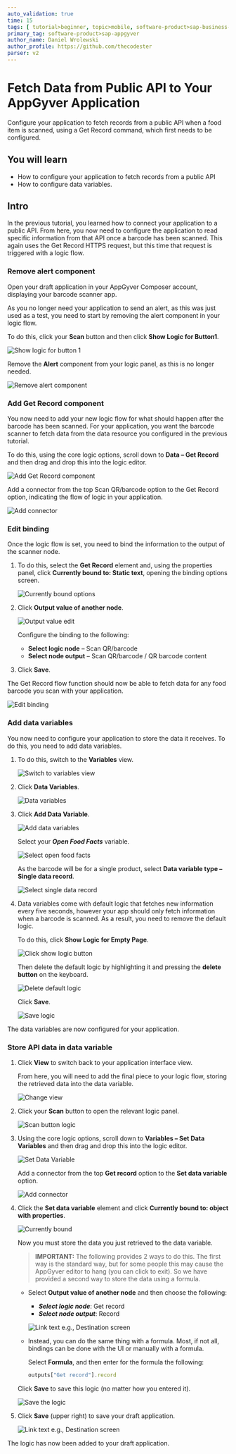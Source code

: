 ```yaml
---
auto_validation: true
time: 15
tags: [ tutorial>beginner, topic>mobile, software-product>sap-business-technology-platform]
primary_tag: software-product>sap-appgyver
author_name: Daniel Wrolewski
author_profile: https://github.com/thecodester
parser: v2
---
```


# Fetch Data from Public API to Your AppGyver Application
<!-- description --> Configure your application to fetch records from a public API when a food item is scanned, using a Get Record command, which first needs to be configured.

## You will learn
  - How to configure your application to fetch records from a public API
  - How to configure data variables.

## Intro
In the previous tutorial, you learned how to connect your application to a public API. From here, you now need to configure the application to read specific information from that API once a barcode has been scanned. This again uses the Get Record HTTPS request, but this time that request is triggered with a logic flow.



### Remove alert component

Open your draft application in your AppGyver Composer account, displaying your barcode scanner app.

As you no longer need your application to send an alert, as this was just used as a test, you need to start by removing the alert component in your logic flow.

To do this, click your **Scan** button and then click **Show Logic for Button1**.

![Show logic for button 1](show_logic.png)

Remove the **Alert** component from your logic panel, as this is no longer needed.

![Remove alert component](alert_component.png)


### Add Get Record component

You now need to add your new logic flow for what should happen after the barcode has been scanned. For your application, you want the barcode scanner to fetch data from the data resource you configured in the previous tutorial.

To do this, using the core logic options, scroll down to **Data – Get Record** and then drag and drop this into the logic editor.

![Add Get Record component](get_record.png)

Add a connector from the top Scan QR/barcode option to the Get Record option, indicating the flow of logic in your application.

![Add connector](add_connector.png)



### Edit binding

Once the logic flow is set, you need to bind the information to the output of the scanner node.

1. To do this, select the **Get Record** element and, using the properties panel, click **Currently bound to: Static text**, opening the binding options screen.

    ![Currently bound options](currently_bound.png)

2. Click **Output value of another node**.

    ![Output value edit](output_value_node.png)

    Configure the binding to the following:

    - **Select logic node** – Scan QR/barcode
    - **Select node output** – Scan QR/barcode / QR barcode content

3. Click **Save**.

The Get Record flow function should now be able to fetch data for any food barcode you scan with your application.

![Edit binding](edit_binding.png)



### Add data variables

You now need to configure your application to store the data it receives. To do this, you need to add data variables.

1. To do this, switch to the **Variables** view.

    ![Switch to variables view](variables_view.png)

2. Click **Data Variables**.

    ![Data variables](data_variables.png)

3. Click **Add Data Variable**.

    ![Add data variables](add_data_variable.png)

    Select your ***Open Food Facts*** variable.

    ![Select open food facts](open_food_facts.png)

    As the barcode will be for a single product, select **Data variable type – Single data record**.

    ![Select single data record](single_data_record.png)

4. Data variables come with default logic that fetches new information every five seconds, however your app should only fetch information when a barcode is scanned. As a result, you need to remove the default logic. 

    To do this, click **Show Logic for Empty Page**.

    ![Click show logic button](show_logic_empty.png)

    Then delete the default logic by highlighting it and pressing the **delete button** on the keyboard.

    ![Delete default logic](delete_default_logic.png)

    Click **Save**.

    ![Save logic](save_logic.png)

The data variables are now configured for your application.



### Store API data in data variable

1. Click **View** to switch back to your application interface view. 

    From here, you will need to add the final piece to your logic flow, storing the retrieved data into the data variable.

    ![Change view](change_view.png)

2. Click your **Scan** button to open the relevant logic panel.

    ![Scan button logic](scan_button_logic.png)

3. Using the core logic options, scroll down to **Variables – Set Data Variables** and then drag and drop this into the logic editor.

    ![Set Data Variable](set_data_variable.png)

    Add a connector from the top **Get record** option to the **Set data variable** option.

    ![Add connector](add_connector_options.png)

5. Click the **Set data variable** element and click **Currently bound to: object with properties**.

    ![Currently bound](currently_bound_option.png)

    Now you must store the data you just retrieved to the data variable.

    >**IMPORTANT:** The following provides 2 ways to do this. The first way is the standard way, but for some people this may cause the AppGyver editor to hang (you can click to exit). So we have provided a second way to store the data using a formula.

    -  Select **Output value of another node** and then choose the following:

        - ***Select logic node***: Get record
        - ***Select node output***: Record

        ![Link text e.g., Destination screen](select_get_record.png)

    - Instead, you can do the same thing with a formula. Most, if not all, bindings can be done with the UI or manually with a formula.

        Select **Formula**, and then enter for the formula the following:

        ```JavaScript
        outputs["Get record"].record
        ```

    Click **Save** to save this logic (no matter how you entered it).

    ![Save the logic](save_data_variable.png)

6. Click **Save** (upper right) to save your draft application.

    ![Link text e.g., Destination screen](save_draft.png)

The logic has now been added to your draft application.

